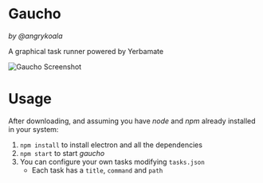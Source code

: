 Gaucho
======
_by @angrykoala_    

A graphical task runner powered by Yerbamate

![Gaucho Screenshot](https://cloud.githubusercontent.com/assets/5960567/21082203/c7a1ceec-bfce-11e6-9f1a-114cf49a4593.png)


# Usage
After downloading, and assuming you have _node_ and _npm_ already installed in your system:

1. `npm install` to install electron and all the dependencies
2. `npm start` to start _gaucho_
3. You can configure your own tasks modifying `tasks.json`
    * Each task has a `title`, `command` and `path`
